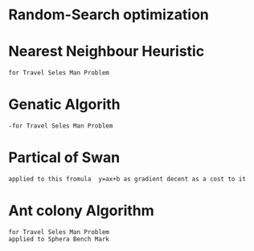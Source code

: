 # Random-Search optimization

# Nearest Neighbour Heuristic 
    for Travel Seles Man Problem
  
# Genatic Algorith 
    -for Travel Seles Man Problem

# Partical of Swan
    applied to this fromula  y=ax+b as gradient decent as a cost to it

# Ant colony Algorithm
    for Travel Seles Man Problem
    applied to Sphera Bench Mark

